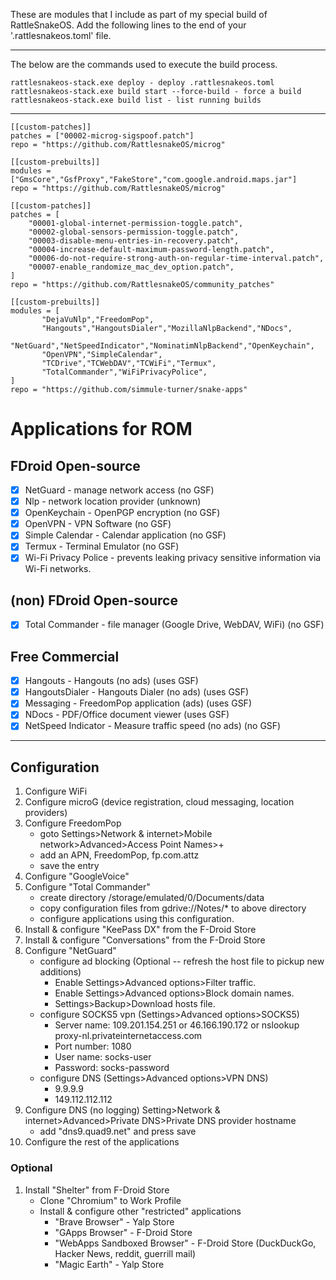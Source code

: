 These are modules that I include as part of my special build of RattleSnakeOS.
Add the following lines to the end of your '.rattlesnakeos.toml' file.
***
The below are the commands used to execute the build process.
```
rattlesnakeos-stack.exe deploy - deploy .rattlesnakeos.toml
rattlesnakeos-stack.exe build start --force-build - force a build
rattlesnakeos-stack.exe build list - list running builds
```
***

    [[custom-patches]]
    patches = ["00002-microg-sigspoof.patch"]
    repo = "https://github.com/RattlesnakeOS/microg"

    [[custom-prebuilts]]
    modules = ["GmsCore","GsfProxy","FakeStore","com.google.android.maps.jar"]
    repo = "https://github.com/RattlesnakeOS/microg"

    [[custom-patches]]
    patches = [
        "00001-global-internet-permission-toggle.patch",
        "00002-global-sensors-permission-toggle.patch",
        "00003-disable-menu-entries-in-recovery.patch",
        "00004-increase-default-maximum-password-length.patch",
        "00006-do-not-require-strong-auth-on-regular-time-interval.patch",
        "00007-enable_randomize_mac_dev_option.patch",
    ]
    repo = "https://github.com/RattlesnakeOS/community_patches"

    [[custom-prebuilts]]
    modules = [
           "DejaVuNlp","FreedomPop",
           "Hangouts","HangoutsDialer","MozillaNlpBackend","NDocs",
           "NetGuard","NetSpeedIndicator","NominatimNlpBackend","OpenKeychain",
           "OpenVPN","SimpleCalendar",
           "TCDrive","TCWebDAV","TCWiFi","Termux",
           "TotalCommander","WiFiPrivacyPolice",
    ]
    repo = "https://github.com/simmule-turner/snake-apps"


# Applications for ROM

## FDroid Open-source
- [x] NetGuard - manage network access (no GSF)
- [x] Nlp - network location provider (unknown)
- [x] OpenKeychain - OpenPGP encryption (no GSF)
- [x] OpenVPN - VPN Software (no GSF)
- [x] Simple Calendar - Calendar application (no GSF)
- [x] Termux - Terminal Emulator (no GSF)
- [x] Wi-Fi Privacy Police - prevents leaking privacy sensitive information via Wi-Fi networks.

## (non) FDroid Open-source
- [x] Total Commander - file manager (Google Drive, WebDAV, WiFi) (no GSF)

## Free Commercial
- [x] Hangouts - Hangouts (no ads) (uses GSF)
- [x] HangoutsDialer - Hangouts Dialer (no ads) (uses GSF)
- [x] Messaging - FreedomPop application (ads) (uses GSF)
- [x] NDocs - PDF/Office document viewer (uses GSF)
- [x] NetSpeed Indicator - Measure traffic speed (no ads) (no GSF)

***
## Configuration

1. Configure WiFi 
1. Configure microG (device registration, cloud messaging, location providers)
1. Configure FreedomPop
     - goto Settings>Network & internet>Mobile network>Advanced>Access Point Names>+
     - add an APN, FreedomPop, fp.com.attz
     - save the entry
1. Configure "GoogleVoice"
1. Configure "Total Commander"
     - create directory /storage/emulated/0/Documents/data
     - copy configuration files from gdrive://Notes/* to above directory
     - configure applications using this configuration.
1. Install & configure "KeePass DX" from the F-Droid Store
1. Install & configure "Conversations" from the F-Droid Store
1. Configure "NetGuard"
     - configure ad blocking (Optional -- refresh the host file to pickup new additions)
          - Enable Settings>Advanced options>Filter traffic.
          - Enable Settings>Advanced options>Block domain names.
          - Settings>Backup>Download hosts file.
     - configure SOCKS5 vpn (Settings>Advanced options>SOCKS5)
          - Server name: 109.201.154.251 or 46.166.190.172 or nslookup proxy-nl.privateinternetaccess.com
          - Port number: 1080
          - User name: socks-user
          - Password: socks-password
      - configure DNS (Settings>Advanced options>VPN DNS)
           - 9.9.9.9
           - 149.112.112.112
1. Configure DNS (no logging) Setting>Network & internet>Advanced>Private DNS>Private DNS provider hostname
     - add "dns9.quad9.net" and press save
1. Configure the rest of the applications

### Optional
1. Install "Shelter" from F-Droid Store
     - Clone "Chromium" to Work Profile
     - Install & configure other "restricted" applications
       - "Brave Browser" - Yalp Store
       - "GApps Browser" - F-Droid Store
       - "WebApps Sandboxed Browser" - F-Droid Store
         (DuckDuckGo, Hacker News, reddit, guerrill mail)
       - "Magic Earth" - Yalp Store

